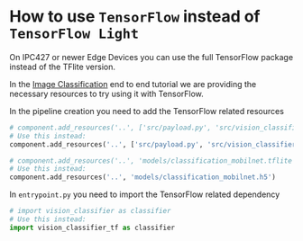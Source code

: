<!--
SPDX-FileCopyrightText: Copyright (C) 2020 - 2024 Siemens AG

SPDX-License-Identifier: MIT
-->

# How to use `TensorFlow` instead of `TensorFlow Light`

On IPC427 or newer Edge Devices you can use the full TensorFlow package instead of the TFlite version.

In the [Image Classification](../e2e-tutorials/image_classification/README.md) end to end tutorial we are providing the necessary resources to try using it with TensorFlow.

In the pipeline creation you need to add the TensorFlow related resources

```python
# component.add_resources('..', ['src/payload.py', 'src/vision_classifier.py'])
# Use this instead:
component.add_resources('..', ['src/payload.py', 'src/vision_classifier_tf.py'])
```

```python
# component.add_resources('..', 'models/classification_mobilnet.tflite')
# Use this instead:
component.add_resources('..', 'models/classification_mobilnet.h5')
```

In `entrypoint.py` you need to import the TensorFlow related dependency

```python
# import vision_classifier as classifier
# Use this instead:
import vision_classifier_tf as classifier
```
